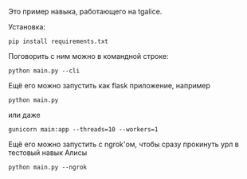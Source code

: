 Это пример навыка, работающего на tgalice. 

Установка:
```
pip install requirements.txt
```

Поговорить с ним можно в командной строке:
```
python main.py --cli
```

Ещё его можно запустить как flask приложение, например

```
python main.py
```
или даже
```
gunicorn main:app --threads=10 --workers=1
```

Ещё его можно запустить с ngrok'ом, чтобы сразу прокинуть урл в тестовый навык Алисы
```
python main.py --ngrok
```
